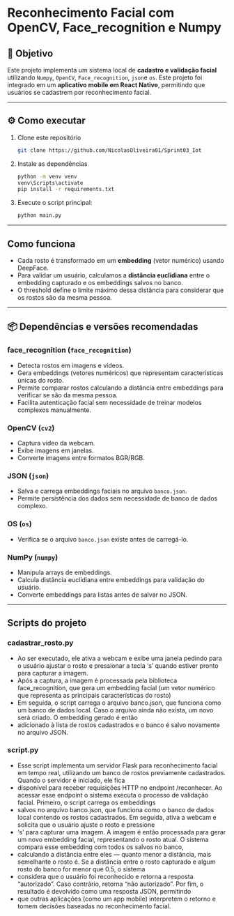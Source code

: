 # Reconhecimento Facial com OpenCV, Face_recognition e Numpy

## 📌 Objetivo
Este projeto implementa um sistema local de **cadastro e validação facial** utilizando `Numpy`, `OpenCV`, `Face_recognition`, `json`e `os`. 
Este projeto foi integrado em um **aplicativo mobile em React Native**, permitindo que usuários se cadastrem por reconhecimento facial.

---

## ⚙️ Como executar
1. Clone este repositório  
    ```bash
    git clone https://github.com/NicolasOliveira01/Sprint03_Iot
    ```
2. Instale as dependências
    ```bash
    python -m venv venv
    venv\Scripts\activate
    pip install -r requirements.txt
    ```
3. Execute o script principal:
   ```bash
   python main.py
   ```
---

## Como funciona

- Cada rosto é transformado em um **embedding** (vetor numérico) usando DeepFace.  
- Para validar um usuário, calculamos a **distância euclidiana** entre o embedding capturado e os embeddings salvos no banco.  
- O threshold define o limite máximo dessa distância para considerar que os rostos são da mesma pessoa.  

--- 

## 📦 Dependências e versões recomendadas

### **face_recognition (`face_recognition`)**
- Detecta rostos em imagens e vídeos.
- Gera embeddings (vetores numéricos) que representam características únicas do rosto.
- Permite comparar rostos calculando a distância entre embeddings para verificar se são da mesma pessoa.
- Facilita autenticação facial sem necessidade de treinar modelos complexos manualmente.

### **OpenCV (`cv2`)**
- Captura vídeo da webcam.
- Exibe imagens em janelas.
- Converte imagens entre formatos BGR/RGB.

### **JSON (`json`)**
- Salva e carrega embeddings faciais no arquivo `banco.json`.
- Permite persistência dos dados sem necessidade de banco de dados complexo.

### **OS (`os`)**
- Verifica se o arquivo `banco.json` existe antes de carregá-lo.

### **NumPy (`numpy`)**
- Manipula arrays de embeddings.
- Calcula distância euclidiana entre embeddings para validação do usuário.
- Converte embeddings para listas antes de salvar no JSON.

---

## Scripts do projeto 

### cadastrar_rosto.py
- Ao ser executado, ele ativa a webcam e exibe uma janela pedindo para o usuário ajustar o rosto e pressionar a tecla ‘s’ quando estiver pronto para capturar a imagem.
- Após a captura, a imagem é processada pela biblioteca face_recognition, que gera um embedding facial (um vetor numérico que representa as principais características do rosto)
- Em seguida, o script carrega o arquivo banco.json, que funciona como um banco de dados local. Caso o arquivo ainda não exista, um novo será criado. O embedding gerado é então
- adicionado à lista de rostos cadastrados e o banco é salvo novamente no arquivo JSON.

### script.py
- Esse script implementa um servidor Flask para reconhecimento facial em tempo real, utilizando um banco de rostos previamente cadastrados. Quando o servidor é iniciado, ele fica
- disponível para receber requisições HTTP no endpoint /reconhecer. Ao acessar esse endpoint o sistema executa o processo de validação facial. Primeiro, o script carrega os embeddings
- salvos no arquivo banco.json, que funciona como o banco de dados local contendo os rostos cadastrados. Em seguida, ativa a webcam e solicita que o usuário ajuste o rosto e pressione
- ‘s’ para capturar uma imagem. A imagem é então processada para gerar um novo embedding facial, representando o rosto atual. O sistema compara esse embedding com todos os salvos no banco,
- calculando a distância entre eles — quanto menor a distância, mais semelhante o rosto é. Se a distância entre o rosto capturado e algum rosto do banco for menor que 0.5, o sistema
- considera que o usuário foi reconhecido e retorna a resposta “autorizado”. Caso contrário, retorna “não autorizado”. Por fim, o resultado é devolvido como uma resposta JSON, permitindo
- que outras aplicações (como um app mobile) interpretem o retorno e tomem decisões baseadas no reconhecimento facial.

  
